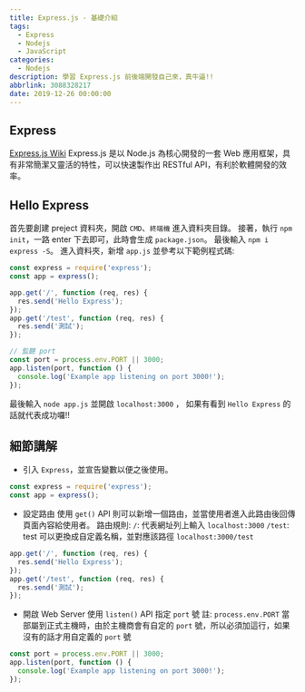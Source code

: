 ```yaml
---
title: Express.js - 基礎介紹
tags:
  - Express
  - Nodejs
  - JavaScript
categories:
  - Nodejs
description: 學習 Express.js 前後端開發自己來，真牛逼!!
abbrlink: 3088328217
date: 2019-12-26 00:00:00
---
```

## Express
[Express.js Wiki](https://zh.wikipedia.org/wiki/Express.js)
Express.js 是以 Node.js 為核心開發的一套 Web 應用框架，具有非常簡潔又靈活的特性，可以快速製作出 RESTful API，有利於軟體開發的效率。

## Hello Express
首先要創建 preject 資料夾，開啟 `CMD`、`終端機` 進入資料夾目錄。
接著，執行 `npm init`，一路 enter 下去即可，此時會生成 `package.json`。
最後輸入 `npm i express -S`。
進入資料夾，新增 `app.js` 並參考以下範例程式碼:
``` JavaScript
const express = require('express');
const app = express();

app.get('/', function (req, res) {
  res.send('Hello Express');
});
app.get('/test', function (req, res) {
  res.send('測試');
});

// 監聽 port
const port = process.env.PORT || 3000;
app.listen(port, function () {
  console.log('Example app listening on port 3000!');
});
```
最後輸入 `node app.js` 並開啟 `localhost:3000` ， 如果有看到 `Hello Express` 的話就代表成功囉!!

## 細節講解
* 引入 `Express`，並宣告變數以便之後使用。
``` JavaScript
const express = require('express');
const app = express();
```
* 設定路由
使用 `get()` API 則可以新增一個路由，並當使用者進入此路由後回傳頁面內容給使用者。
路由規則: 
`/`: 代表網址列上輸入 `localhost:3000`
`/test`: test 可以更換成自定義名稱，並對應該路徑 `localhost:3000/test`
``` JavaScript
app.get('/', function (req, res) {
  res.send('Hello Express');
});
app.get('/test', function (req, res) {
  res.send('測試');
});
```
* 開啟 Web Server
使用 `listen()` API 指定 `port` 號
註: `process.env.PORT` 當部屬到正式主機時，由於主機商會有自定的 `port` 號，所以必須加這行，如果沒有的話才用自定義的 `port` 號
``` JavaScript
const port = process.env.PORT || 3000;
app.listen(port, function () {
  console.log('Example app listening on port 3000!');
});
```